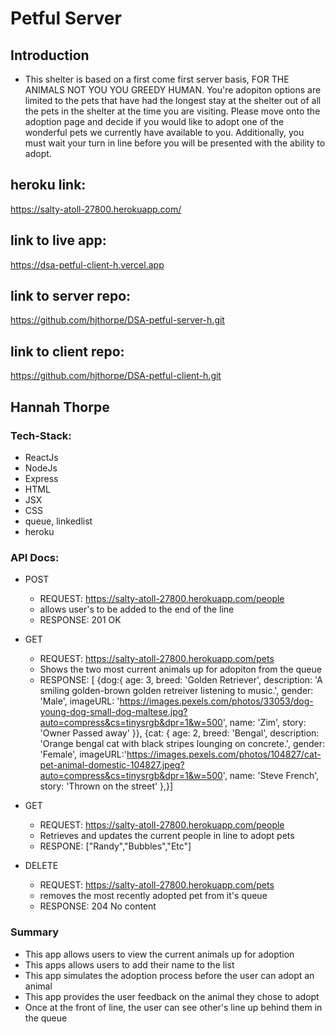 # Petful Server

## Introduction

- This shelter is based on a first come first server basis, FOR THE ANIMALS NOT YOU YOU GREEDY HUMAN. You're adopiton options are limited to the pets that have had the longest stay at the shelter out of all the pets in the shelter at the time you are visiting. Please move onto the adoption page and decide if you would like to adopt one of the wonderful pets we currently have available to you. Additionally, you must wait your turn in line before you will be presented with the ability to adopt.

## heroku link:

https://salty-atoll-27800.herokuapp.com/
## link to live app:
https://dsa-petful-client-h.vercel.app
## link to server repo:
https://github.com/hjthorpe/DSA-petful-server-h.git
## link to client repo:
https://github.com/hjthorpe/DSA-petful-client-h.git

## Hannah Thorpe

### Tech-Stack:

- ReactJs
- NodeJs
- Express
- HTML
- JSX
- CSS
- queue, linkedlist
- heroku

### API Docs:

- POST
  - REQUEST: https://salty-atoll-27800.herokuapp.com/people
  - allows user's to be added to the end of the line
  - RESPONSE: 201 OK
- GET
  - REQUEST: https://salty-atoll-27800.herokuapp.com/pets
  - Shows the two most current animals up for adopiton from the queue
  - RESPONSE: [ {dog:{
    age: 3,
    breed: 'Golden Retriever',
    description: 'A smiling golden-brown golden retreiver listening to music.',
    gender: 'Male',
    imageURL: 'https://images.pexels.com/photos/33053/dog-young-dog-small-dog-maltese.jpg?auto=compress&cs=tinysrgb&dpr=1&w=500',
    name: 'Zim',
    story: 'Owner Passed away'
    }}, {cat: {
    age: 2,
    breed: 'Bengal',
    description: 'Orange bengal cat with black stripes lounging on concrete.',
    gender: 'Female',
    imageURL:'https://images.pexels.com/photos/104827/cat-pet-animal-domestic-104827.jpeg?auto=compress&cs=tinysrgb&dpr=1&w=500',
    name: 'Steve French',
    story: 'Thrown on the street'
    },}]
- GET

  - REQUEST: https://salty-atoll-27800.herokuapp.com/people
  - Retrieves and updates the current people in line to adopt pets
  - RESPONE: ["Randy","Bubbles","Etc"]

- DELETE
  - REQUEST: https://salty-atoll-27800.herokuapp.com/pets
  - removes the most recently adopted pet from it's queue
  - RESPONSE: 204 No content

### Summary

- This app allows users to view the current animals up for adoption
- This apps allows users to add their name to the list
- This app simulates the adoption process before the user can adopt an animal
- This app provides the user feedback on the animal they chose to adopt
- Once at the front of line, the user can see other's line up behind them in the queue

